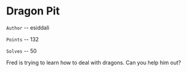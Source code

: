 # Dragon Pit

`Author` -- esiddali

`Points` -- 132

`Solves` -- 50

Fred is trying to learn how to deal with dragons. Can you help him out? 

